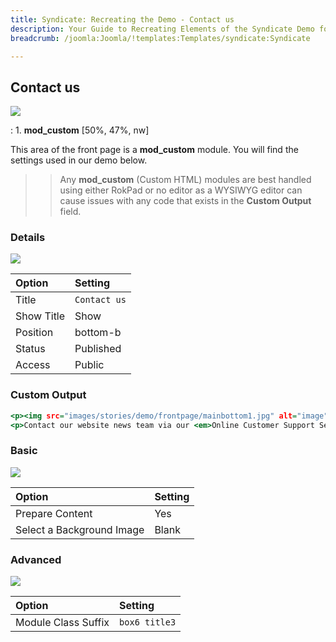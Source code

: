 ```yaml
---
title: Syndicate: Recreating the Demo - Contact us
description: Your Guide to Recreating Elements of the Syndicate Demo for Joomla
breadcrumb: /joomla:Joomla/!templates:Templates/syndicate:Syndicate

---
```


Contact us
-----

![][demo]

:   1. **mod_custom** [50%, 47%, nw]

This area of the front page is a **mod_custom** module. You will find the settings used in our demo below.

>> Any **mod_custom** (Custom HTML) modules are best handled using either RokPad or no editor as a WYSIWYG editor can cause issues with any code that exists in the **Custom Output** field.

### Details

![][demo2]

| Option     | Setting             |
| :--------- | :------------------ |
| Title      | `Contact us`        |
| Show Title | Show                |
| Position   | bottom-b            |
| Status     | Published           |
| Access     | Public              |

### Custom Output

~~~ .html
<p><img src="images/stories/demo/frontpage/mainbottom1.jpg" alt="image" width="220" height="94"/></p>
<p>Contact our website news team via our <em>Online Customer Support Service</em>.</p>
~~~

### Basic

![][demo3]

| Option                    | Setting |  
| :------------------------ | :------ |  
| Prepare Content           | Yes     |  
| Select a Background Image | Blank   |

### Advanced

![][demo4]

| Option              | Setting       |
| :------------------ | :-------      |
| Module Class Suffix | `box6 title3` |

[demo]: assets/demo_5.jpeg
[demo2]: assets/demo_5a.jpeg
[demo3]: assets/demo_5b.jpeg
[demo4]: assets/demo_5c.jpeg
